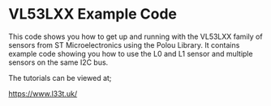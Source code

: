 # VL53LXX Example Code

This code shows you how to get up and running with the VL53LXX family of sensors from ST Microelectronics using the Polou Library. 
It contains example code showing you how to use the L0 and L1 sensor and multiple sensors on the same I2C bus.

The tutorials can be viewed at;

https://www.l33t.uk/
